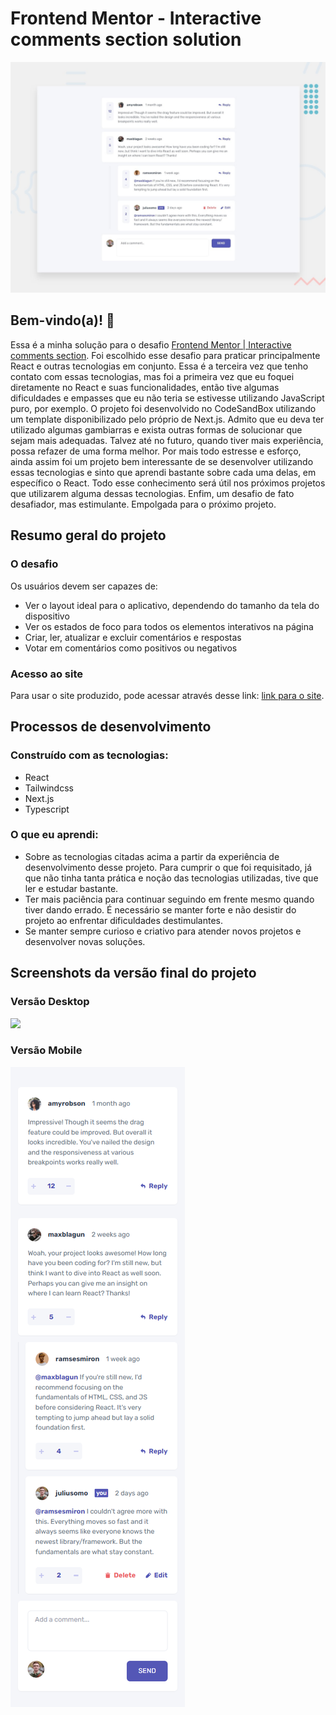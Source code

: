 # Frontend Mentor - Interactive comments section solution

![Design preview for the Intro section with dropdown navigation coding challenge](./design/desktop-preview.jpg)

## Bem-vindo(a)! 👋

Essa é a minha solução para o desafio [Frontend Mentor | Interactive comments section](https://www.frontendmentor.io/challenges/interactive-comments-section-iG1RugEG9). Foi escolhido esse desafio para praticar principalmente React e outras tecnologias em conjunto. Essa é a terceira vez que tenho contato com essas tecnologias, mas foi a primeira vez que eu foquei diretamente no React e suas funcionalidades, então tive algumas dificuldades e empasses que eu não teria se estivesse utilizando JavaScript puro, por exemplo. O projeto foi desenvolvido no CodeSandBox utilizando um template disponibilizado pelo próprio de Next.js. Admito que eu deva ter utilizado algumas gambiarras e exista outras formas de solucionar que sejam mais adequadas. Talvez até no futuro, quando tiver mais experiência, possa refazer de uma forma melhor. Por mais todo estresse e esforço, ainda assim foi um projeto bem interessante de se desenvolver utilizando essas tecnologias e sinto que aprendi bastante sobre cada uma delas, em específico o React. Todo esse conhecimento será útil nos próximos projetos que utilizarem alguma dessas tecnologias. Enfim, um desafio de fato desafiador, mas estimulante. Empolgada para o próximo projeto.

## Resumo geral do projeto

### O desafio

Os usuários devem ser capazes de:

- Ver o layout ideal para o aplicativo, dependendo do tamanho da tela do dispositivo
- Ver os estados de foco para todos os elementos interativos na página
- Criar, ler, atualizar e excluir comentários e respostas
- Votar em comentários como positivos ou negativos

### Acesso ao site

Para usar o site produzido, pode acessar através desse link: [link para o site](https://cgw4jt-3000.csb.app).

## Processos de desenvolvimento

### Construído com as tecnologias:

- React
- Tailwindcss
- Next.js
- Typescript

### O que eu aprendi:

- Sobre as tecnologias citadas acima a partir da experiência de desenvolvimento desse projeto. Para cumprir o que foi requisitado, já que não tinha tanta prática e noção das tecnologias utilizadas, tive que ler e estudar bastante.
- Ter mais paciência para continuar seguindo em frente mesmo quando tiver dando errado. É necessário se manter forte e não desistir do projeto ao enfrentar dificuldades destimulantes.
- Se manter sempre curioso e criativo para atender novos projetos e desenvolver novas soluções.

## Screenshots da versão final do projeto

### Versão Desktop

![](./design/final-version-desktol.png)

### Versão Mobile
![](./design/final-version-mobile.png)
